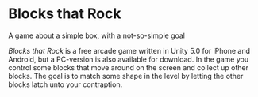# Blocks that Rock
A game about a simple box, with a not-so-simple goal

*Blocks that Rock* is a free arcade game written in Unity 5.0 for iPhone and Android, but a PC-version is also available for download.
In the game you control some blocks that move around on the screen and collect up other blocks. The goal is to match some shape in
the level by letting the other blocks latch unto your contraption.

